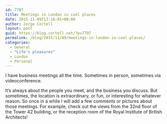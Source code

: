 ```yaml
---
id: 7707
title: Meetings in London in cool places
date: 2015-11-09T13:18:01+00:00
author: Jorge Cortell
layout: post
guid: https://blog.cortell.net/?p=7707
permalink: /blog/2015/11/09/meetings-in-london-in-cool-places/
categories:
  - General
  - "Life's pleasures"
  - London
  - Personal
---
```

I have business meetings all the time. Sometimes in person, sometimes via videoconference.
  
It’s always about the people you meet, and the business you discuss. But sometimes, the location is extraordinary, or fun, or interesting for whatever reason. So once in a while I will add a few comments or pictures about those meetings. For example, check out the views from the 32nd floor of the Tower 42 building, or the reception room of the Royal Institute of British Architects!